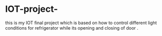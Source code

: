 # IOT-project-
this is my IOT final project which is based on how to control different light conditions for refrigerator while its opening and closing of door . 
